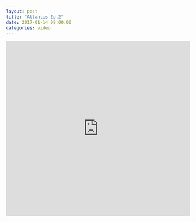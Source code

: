 ```yaml
---
layout: post		
title: "Atlantis Ep.2"		
date: 2017-01-14 09:00:00		
categories: video
---
```


<iframe src="https://player.vimeo.com/video/199634284" width="100%" height="480" frameborder="0" webkitallowfullscreen mozallowfullscreen allowfullscreen></iframe>

